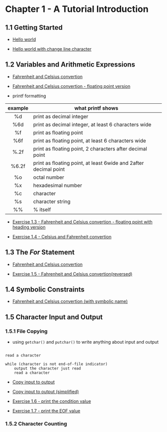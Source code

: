 # Chapter 1 - A Tutorial Introduction

## 1.1 Getting Started

- [Hello world](./chapter01/01_01_hello_world.c)

- [Hello world with change line character](./chapter01/01_02_hello_world.c)

## 1.2 Variables and Arithmetic Expressions

- [Fahrenheit and Celsius convertion](./chapter01/01_03_F2C.c)

- [Fahrenheit and Celsius convertion - floating point version](./chapter01/01_04_F2C.c)

* printf formatting

| example | what printf shows                                                |
| :-----: | ---------------------------------------------------------------- |
|   %d    | print as decimal integer                                         |
|   %6d   | print as decimal integer, at least 6 characters wide             |
|   %f    | print as floating point                                          |
|   %6f   | print as floating point, at least 6 characters wide              |
|  %.2f   | print as floating point, 2 characters after decimal point        |
|  %6.2f  | print as floating point, at least 6wide and 2after decimal point |
|   %o    | octal number                                                     |
|   %x    | hexadesimal number                                               |
|   %c    | character                                                        |
|   %s    | character string                                                 |
|   %%    | % itself                                                         |

- [Exercise 1.3 - Fahrenheit and Celsius convertion - floating point with heading version](./chapter01/01_05_F2C.c)

- [Exercise 1.4 - Celsius and Fahrenheit convertion](./chapter01/01_06_C2F.c)

## 1.3 The **_For_** Statement

- [Fahrenheit and Celsius convertion](./chapter01/01_07_F2C.c)

- [Exercise 1.5 - Fahrenheit and Celsius convertion(reversed)](./chapter01/01_08_F2C.c)

## 1.4 Symbolic Constraints

- [Fahrenheit and Celsius convertion (with symbolic name)](./chapter01/01_08_F2C.c)

## 1.5 Character Input and Output

### 1.5.1 File Copying

- using `getchar()` and `putchar()` to write anything about input and output

```pseudocode

read a character

while (character is not end-of-file indicator)
    output the character just read
    read a character

```

- [Copy input to output](./chapter01/01_10_input2output.c)

- [Copy input to output (simplified)](./chapter01/01_11_input2output.c)

- [Exercise 1.6 - print the condition value](./chapter01/01_12_validateTF.c)

- [Exercise 1.7 - print the EOF value](./chapter01/01_13_EOF_value.c)

### 1.5.2 Character Counting
